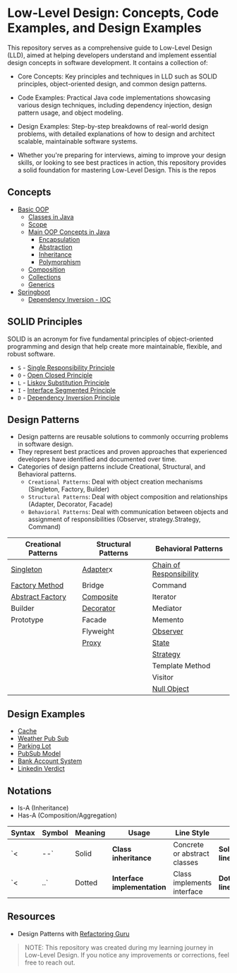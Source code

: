 # Low-Level Design: Concepts, Code Examples, and Design Examples

This repository serves as a comprehensive guide to Low-Level Design (LLD), aimed at helping developers understand and implement essential design concepts in software development. It contains a collection of:

- Core Concepts: Key principles and techniques in LLD such as SOLID principles, object-oriented design, and common design patterns.
- Code Examples: Practical Java code implementations showcasing various design techniques, including dependency injection, design pattern usage, and object modeling.
- Design Examples: Step-by-step breakdowns of real-world design problems, with detailed explanations of how to design and architect scalable, maintainable software systems.

- Whether you're preparing for interviews, aiming to improve your design skills, or looking to see best practices in action, this repository provides a solid foundation for mastering Low-Level Design.
This is the repos


## Concepts
- [Basic OOP](./concepts/oops/java.md#basic-oop)
  - [Classes in Java](./concepts/oops/java.md#classes-in-java)
  - [Scope](./concepts/oops/java.md#scope)
  - [Main OOP Concepts in Java](./concepts/oops/java.md#main-oop-concepts-in-java)
    - [Encapsulation](./concepts/oops/java.md#encapsulation)
    - [Abstraction](./concepts/oops/java.md#abstraction)
    - [Inheritance](./concepts/oops/java.md#inheritance)
    - [Polymorphism](./concepts/oops/java.md#polymorphism-)
  - [Composition](./concepts/oops/java.md#composition)
  - [Collections](./concepts/oops/java.md#collections)
  - [Generics](./concepts/oops/java.md#generics)
- [Springboot](./concepts/spring-boot/sb_overview.md)
  - [Dependency Inversion - IOC](./concepts/spring-boot/di-ioc.md)
  
## SOLID Principles
SOLID is an acronym for five fundamental principles of object-oriented programming and design that help create more maintainable, flexible, and robust software.
- `S` - [Single Responsibility Principle](concepts/solid-principles/single-responsibility-principle.md)
- `O` - [Open Closed Principle](concepts/solid-principles/open-closed-principle.md)
- `L` - [Liskov Substitution Principle](concepts/solid-principles/liskov-substitution-principle.md)
- `I` - [Interface Segmented Principle](concepts/solid-principles/interface-segmented-principle.md)
- `D` - [Dependency Inversion Principle](concepts/solid-principles/dependency-Inversion-principle.md)



## Design Patterns
- Design patterns are reusable solutions to commonly occurring problems in software design. 
- They represent best practices and proven approaches that experienced developers have identified and documented over time.
- Categories of design patterns include Creational, Structural, and Behavioral patterns.
  - `Creational Patterns`: Deal with object creation mechanisms (Singleton, Factory, Builder)
  - `Structural Patterns`: Deal with object composition and relationships (Adapter, Decorator, Facade)
  - `Behavioral Patterns`: Deal with communication between objects and assignment of responsibilities (Observer, strategy.Strategy, Command)
  

| Creational Patterns                                                        | Structural Patterns                                                                                  | Behavioral Patterns                                                              |
|----------------------------------------------------------------------------|------------------------------------------------------------------------------------------------------|----------------------------------------------------------------------------------|
| [Singleton](concepts/design-patterns/strategy.md)                          | [Adapter](concepts/design-patterns/adapter.md)x                                                      | [Chain of Responsibility](./concepts/design-patterns/chain-of-responsibility.md) |
| [Factory Method](./concepts/design-patterns/factory.md)                    | Bridge                                                                                               | Command                                                                          |
| [Abstract Factory](./concepts/design-patterns/abstract-factory.md)         | [Composite](concepts/design-patterns/composite.md)                                                   | Iterator                                                                         |
| Builder                                                                    | [Decorator](concepts/design-patterns/decorator.md)                                                   | Mediator                                                                         |
| Prototype                                                                  | Facade                                                                                               | Memento                                                                          |
|                                                                            | Flyweight                                                                                            | [Observer](concepts/design-patterns/observer.md)                                 |
|                                                                            | [Proxy](concepts/design-patterns/proxy.md)                                                           | [State](./concepts/design-patterns/state.md)                                                                        |
|                                                                            |                                                                                                      | [Strategy](concepts/design-patterns/strategy.md)                                 |
|                                                                            |                                                                                                      | Template Method                                                                  |
|                                                                            |                                                                                                      | Visitor                                                                          |
|                                                                            |                                                                                                      | [Null Object](concepts/design-patterns/null-object.md)                           |
## Design Examples

- [Cache](./problems/LRU-based-cache.md)
- [Weather Pub Sub](./problems/weather-pub-sub.md)
- [Parking Lot](./problems/parking-lot.md)
- [PubSub Model](./problems/pub-sub-model.md)
- [Bank Account System](./problems/bank-account-system.md)
- [Linkedin Verdict](./problems/linkedin-verdict.md)


## Notations
- Is-A (Inheritance)
- Has-A (Composition/Aggregation)

| Syntax | Symbol | Meaning | Usage                        | Line Style                   |                 |
| ------ | ------ | ------- | ---------------------------- | ---------------------------- | --------------- |
| \`<    | --\`   | Solid   | **Class inheritance**        | Concrete or abstract classes | **Solid line**  |
| \`<    | ..\`   | Dotted  | **Interface implementation** | Class implements interface   | **Dotted line** |


## Resources

- Design Patterns with [Refactoring Guru](https://refactoring.guru)

> NOTE: This repository was created during my learning journey in Low-Level Design. If you notice any improvements or corrections, feel free to reach out.